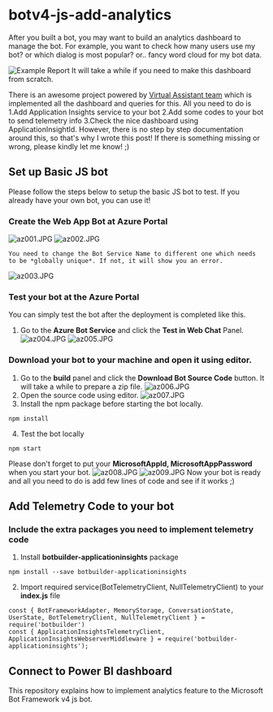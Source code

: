 # botv4-js-add-analytics

After you built a bot, you may want to build an analytics dashboard to manage the bot. 
For example, you want to check how many users use my bot? or which dialog is most popular? or.. fancy word cloud for my bot data.

![Example Report](https://github.com/microsoft/botframework-solutions/raw/master/docs/media/powerbi-conversationanalytics-overall.png)
It will take a while if you need to make this dashboard from scratch.

There is an awesome project powered by [Virtual Assistant team](https://github.com/microsoft/botframework-solutions/blob/master/docs/readme.md#analytics) which is implemented all the dashboard and queries for this.
All you need to do is 1.Add Application Insights service to your bot 2.Add some codes to your bot to send telemetry info 3.Check the nice dashboard using ApplicationInsightId. 
However, there is no step by step documentation around this, so that's why I wrote this post!
If there is something missing or wrong, please kindly let me know! ;)

## Set up Basic JS bot 
Please follow the steps below to setup the basic JS bot to test.
If you already have your own bot, you can use it! 

### Create the Web App Bot at Azure Portal
![az001.JPG](img/az001.JPG)
![az002.JPG](img/az002.JPG)
```
You need to change the Bot Service Name to different one which needs to be *globally unique*. If not, it will show you an error.
```
![az003.JPG](img/az003.JPG)

### Test your bot at the Azure Portal
You can simply test the bot after the deployment is completed like this.
1. Go to the **Azure Bot Service** and click the **Test in Web Chat** Panel.
![az004.JPG](img/az004.JPG)
![az005.JPG](img/az005.JPG)

### Download your bot to your machine and open it using editor. 
1. Go to the **build** panel and click the **Download Bot Source Code** button. It will take a while to prepare a zip file.
![az006.JPG](img/az006.JPG)
2. Open the source code using editor.
![az007.JPG](img/az007.JPG)
3. Install the npm package before starting the bot locally. 
```node
npm install 
```
4. Test the bot locally
```node
npm start
```
Please don't forget to put your **MicrosoftAppId, MicrosoftAppPassword** when you start your bot.
![az008.JPG](img/az008.JPG)
![az009.JPG](img/az009.JPG)
Now your bot is ready and all you need to do is add few lines of code and see if it works ;)

## Add Telemetry Code to your bot
### Include the extra packages you need to implement telemetry code
1. Install **botbuilder-applicationinsights** package 
```
npm install --save botbuilder-applicationinsights
```
2. Import required service(BotTelemetryClient, NullTelemetryClient) to your **index.js** file
```node
const { BotFrameworkAdapter, MemoryStorage, ConversationState, UserState, BotTelemetryClient, NullTelemetryClient } = require('botbuilder')
const { ApplicationInsightsTelemetryClient, ApplicationInsightsWebserverMiddleware } = require('botbuilder-applicationinsights');
```

## Connect to Power BI dashboard





This repository explains how to implement analytics feature to the Microsoft Bot Framework v4 js bot.
